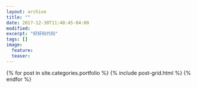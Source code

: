```yaml
---
layout: archive
title: ""
date: 2017-12-30T11:40:45-04:00
modified:
excerpt: "好好码代码"
tags: []
image: 
  feature:
  teaser:
---
```



<div class="tiles">
{% for post in site.categories.portfolio %}
  {% include post-grid.html %}
{% endfor %}
</div><!-- /.tiles 把所有categories 有 posts列出來-->